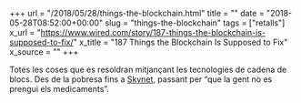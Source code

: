 +++
url = "/2018/05/28/things-the-blockchain.html"
title = ""
date = "2018-05-28T08:52:00+00:00"
slug = "things-the-blockchain"
tags = ["retalls"]
x_url = "https://www.wired.com/story/187-things-the-blockchain-is-supposed-to-fix/"
x_title = "187 Things the Blockchain Is Supposed to Fix"
x_source = ""
+++


Totes les coses que es resoldran mitjançant les tecnologies de cadena de blocs. Des de la pobresa fins a [Skynet](https://ca.wikipedia.org/wiki/Skynet_%28Terminator%29), passant per “que la gent no es prengui els medicaments”.
